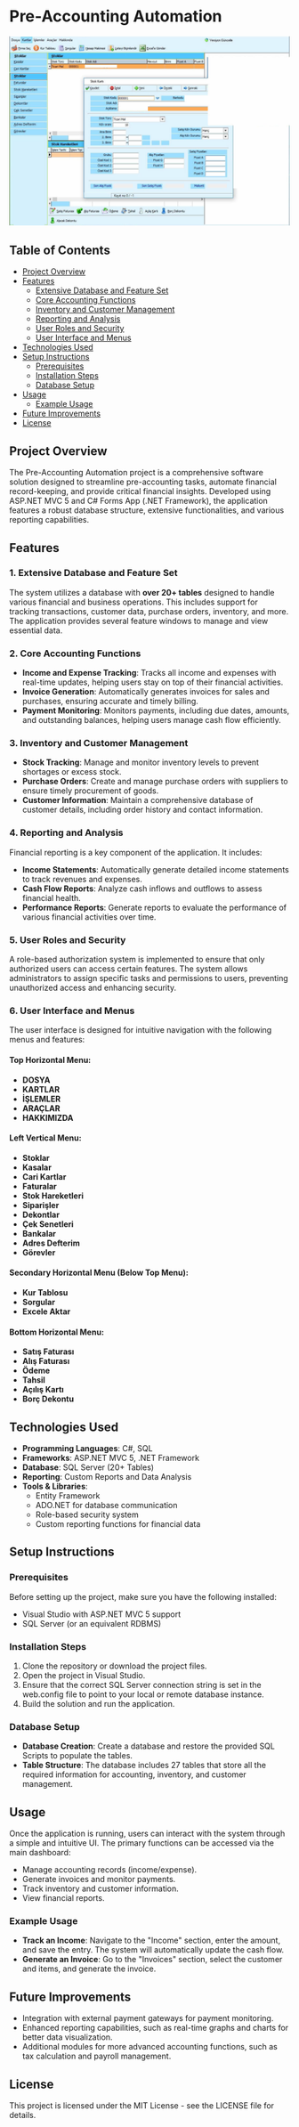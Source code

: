 # Pre-Accounting Automation
![**Pre-Accounting Automation (Image)**](pre-account-automation2.jpg)  

## Table of Contents
- [Project Overview](#project-overview)
- [Features](#features)
  - [Extensive Database and Feature Set](#extensive-database-and-feature-set)
  - [Core Accounting Functions](#core-accounting-functions)
  - [Inventory and Customer Management](#inventory-and-customer-management)
  - [Reporting and Analysis](#reporting-and-analysis)
  - [User Roles and Security](#user-roles-and-security)
  - [User Interface and Menus](#user-interface-and-menus)
- [Technologies Used](#technologies-used)
- [Setup Instructions](#setup-instructions)
  - [Prerequisites](#prerequisites)
  - [Installation Steps](#installation-steps)
  - [Database Setup](#database-setup)
- [Usage](#usage)
  - [Example Usage](#example-usage)
- [Future Improvements](#future-improvements)
- [License](#license)

## Project Overview
The Pre-Accounting Automation project is a comprehensive software solution designed to streamline pre-accounting tasks, automate financial record-keeping, and provide critical financial insights. Developed using ASP.NET MVC 5 and C# Forms App (.NET Framework), the application features a robust database structure, extensive functionalities, and various reporting capabilities.

## Features

### 1. Extensive Database and Feature Set
The system utilizes a database with **over 20+ tables** designed to handle various financial and business operations. This includes support for tracking transactions, customer data, purchase orders, inventory, and more. The application provides several feature windows to manage and view essential data.

### 2. Core Accounting Functions
- **Income and Expense Tracking**: Tracks all income and expenses with real-time updates, helping users stay on top of their financial activities.
- **Invoice Generation**: Automatically generates invoices for sales and purchases, ensuring accurate and timely billing.
- **Payment Monitoring**: Monitors payments, including due dates, amounts, and outstanding balances, helping users manage cash flow efficiently.

### 3. Inventory and Customer Management
- **Stock Tracking**: Manage and monitor inventory levels to prevent shortages or excess stock.
- **Purchase Orders**: Create and manage purchase orders with suppliers to ensure timely procurement of goods.
- **Customer Information**: Maintain a comprehensive database of customer details, including order history and contact information.

### 4. Reporting and Analysis
Financial reporting is a key component of the application. It includes:
- **Income Statements**: Automatically generate detailed income statements to track revenues and expenses.
- **Cash Flow Reports**: Analyze cash inflows and outflows to assess financial health.
- **Performance Reports**: Generate reports to evaluate the performance of various financial activities over time.

### 5. User Roles and Security
A role-based authorization system is implemented to ensure that only authorized users can access certain features. The system allows administrators to assign specific tasks and permissions to users, preventing unauthorized access and enhancing security.

### 6. User Interface and Menus
The user interface is designed for intuitive navigation with the following menus and features:

#### Top Horizontal Menu:
- **DOSYA**
- **KARTLAR**
- **İŞLEMLER**
- **ARAÇLAR**
- **HAKKIMIZDA**

#### Left Vertical Menu:
- **Stoklar**
- **Kasalar**
- **Cari Kartlar**
- **Faturalar**
- **Stok Hareketleri**
- **Siparişler**
- **Dekontlar**
- **Çek Senetleri**
- **Bankalar**
- **Adres Defterim**
- **Görevler**

#### Secondary Horizontal Menu (Below Top Menu):
- **Kur Tablosu**
- **Sorgular**
- **Excele Aktar**

#### Bottom Horizontal Menu:
- **Satış Faturası**
- **Alış Faturası**
- **Ödeme**
- **Tahsil**
- **Açılış Kartı**
- **Borç Dekontu**

## Technologies Used
- **Programming Languages**: C#, SQL
- **Frameworks**: ASP.NET MVC 5, .NET Framework
- **Database**: SQL Server (20+ Tables)
- **Reporting**: Custom Reports and Data Analysis
- **Tools & Libraries**:
  - Entity Framework
  - ADO.NET for database communication
  - Role-based security system
  - Custom reporting functions for financial data

## Setup Instructions

### Prerequisites
Before setting up the project, make sure you have the following installed:
- Visual Studio with ASP.NET MVC 5 support
- SQL Server (or an equivalent RDBMS)

### Installation Steps
1. Clone the repository or download the project files.
2. Open the project in Visual Studio.
3. Ensure that the correct SQL Server connection string is set in the web.config file to point to your local or remote database instance.
4. Build the solution and run the application.

### Database Setup
- **Database Creation**: Create a database and restore the provided SQL Scripts to populate the tables.
- **Table Structure**: The database includes 27 tables that store all the required information for accounting, inventory, and customer management.

## Usage
Once the application is running, users can interact with the system through a simple and intuitive UI. The primary functions can be accessed via the main dashboard:
- Manage accounting records (income/expense).
- Generate invoices and monitor payments.
- Track inventory and customer information.
- View financial reports.

### Example Usage
- **Track an Income**: Navigate to the "Income" section, enter the amount, and save the entry. The system will automatically update the cash flow.
- **Generate an Invoice**: Go to the "Invoices" section, select the customer and items, and generate the invoice.

## Future Improvements
- Integration with external payment gateways for payment monitoring.
- Enhanced reporting capabilities, such as real-time graphs and charts for better data visualization.
- Additional modules for more advanced accounting functions, such as tax calculation and payroll management.

## License
This project is licensed under the MIT License - see the LICENSE file for details.
